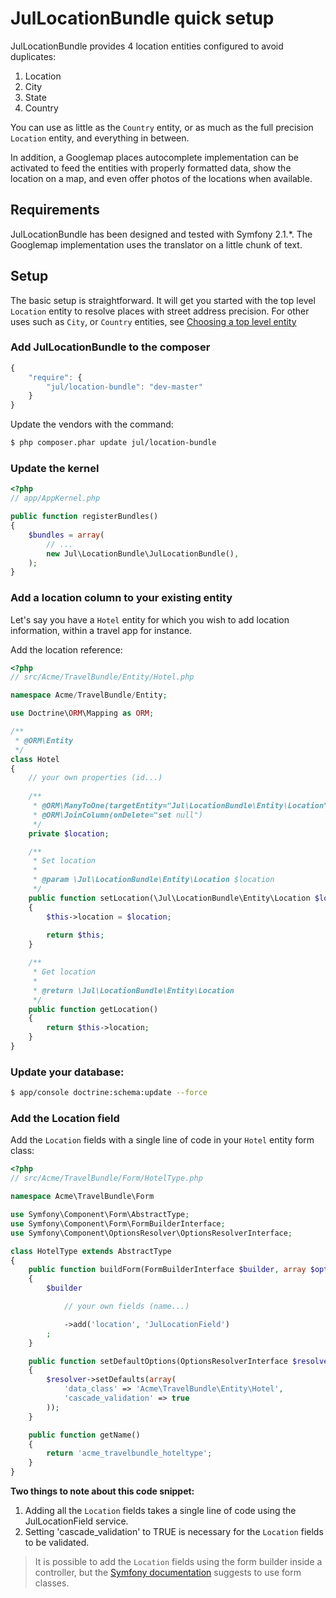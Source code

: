 JulLocationBundle quick setup
=============================

JulLocationBundle provides 4 location entities configured to avoid duplicates:

1. Location
2. City
3. State
4. Country

You can use as little as the `Country` entity, or as much as the full precision
`Location` entity, and everything in between.

In addition, a Googlemap places autocomplete implementation can be activated 
to feed the entities with properly formatted data, show the location on a map,
and even offer photos of the locations when available.

## Requirements

JulLocationBundle has been designed and tested with Symfony 2.1.*.
The Googlemap implementation uses the translator on a little chunk of text.

## Setup

The basic setup is straightforward. It will get you started with the top
level `Location` entity to resolve places with street address precision. For other
uses such as `City`, or `Country` entities, see [Choosing a top level entity](advanced_use.md)

### Add JulLocationBundle to the composer

```js
{
    "require": {
        "jul/location-bundle": "dev-master"
    }
}
```

Update the vendors with the command:

``` bash
$ php composer.phar update jul/location-bundle
```

### Update the kernel

``` php
<?php
// app/AppKernel.php

public function registerBundles()
{
    $bundles = array(
        // ...
        new Jul\LocationBundle\JulLocationBundle(),
    );
}
```

### Add a location column to your existing entity

Let's say you have a `Hotel` entity for which you wish to add location
information, within a travel app for instance.

Add the location reference:

``` php
<?php
// src/Acme/TravelBundle/Entity/Hotel.php

namespace Acme/TravelBundle/Entity;

use Doctrine\ORM\Mapping as ORM;

/**
 * @ORM\Entity
 */
class Hotel
{
    // your own properties (id...)
    
    /**
     * @ORM\ManyToOne(targetEntity="Jul\LocationBundle\Entity\Location")
     * @ORM\JoinColumn(onDelete="set null")
     */
    private $location;

    /**
     * Set location
     *
     * @param \Jul\LocationBundle\Entity\Location $location
     */
    public function setLocation(\Jul\LocationBundle\Entity\Location $location = null)
    {
        $this->location = $location;
    
        return $this;
    }

    /**
     * Get location
     *
     * @return \Jul\LocationBundle\Entity\Location 
     */
    public function getLocation()
    {
        return $this->location;
    }
}
```

### Update your database:

``` bash
$ app/console doctrine:schema:update --force
```

### Add the Location field

Add the `Location` fields with a single line of code in your `Hotel`
entity form class:

``` php
<?php
// src/Acme/TravelBundle/Form/HotelType.php

namespace Acme\TravelBundle\Form

use Symfony\Component\Form\AbstractType;
use Symfony\Component\Form\FormBuilderInterface;
use Symfony\Component\OptionsResolver\OptionsResolverInterface;

class HotelType extends AbstractType
{
    public function buildForm(FormBuilderInterface $builder, array $options)
    {
        $builder

            // your own fields (name...)

            ->add('location', 'JulLocationField')
        ;
    }

    public function setDefaultOptions(OptionsResolverInterface $resolver)
    {
        $resolver->setDefaults(array(
            'data_class' => 'Acme\TravelBundle\Entity\Hotel',
            'cascade_validation' => true
        ));
    }

    public function getName()
    {
        return 'acme_travelbundle_hoteltype';
    }
}
```

**Two things to note about this code snippet:**

1. Adding all the `Location` fields takes a single line of code using the JulLocationField service.
2. Setting 'cascade_validation' to TRUE is necessary for the `Location` fields to be validated.

> It is possible to add the `Location` fields using the form builder inside a controller,
> but the [Symfony documentation](http://symfony.com/doc/current/book/forms.html#creating-form-classes) suggests to use form classes.







